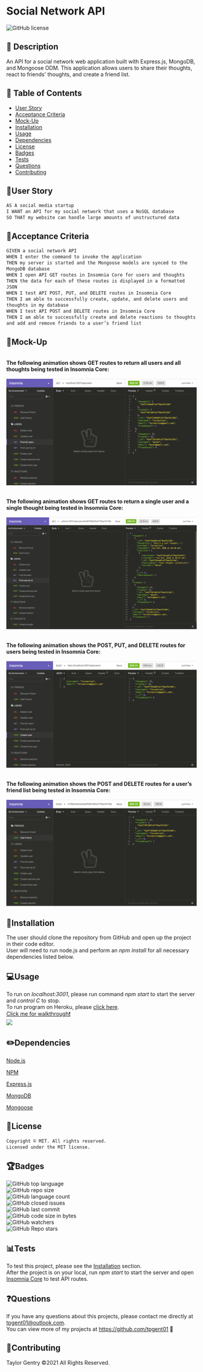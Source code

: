 # Social Network API
![GitHub license](https://img.shields.io/badge/license-MIT-blue.svg)


## 💬 Description 
An API for a social network web application built with Express.js, MongoDB, and Mongoose ODM.  This application allows users to share their thoughts, react to friends' thoughts, and create a friend list. 


## 📓 Table of Contents

* [User Story](#user-story)
* [Acceptance Criteria](#acceptance-criteria)
* [Mock-Up](#mock-up)
* [Installation](#installation)
* [Usage](#usage)
* [Dependencies](#dependencies)
* [License](#license)
* [Badges](#badges)
* [Tests](#tests)
* [Questions](#questions)
* [Contributing](#contributing)


## 🧠User Story
```
AS A social media startup
I WANT an API for my social network that uses a NoSQL database
SO THAT my website can handle large amounts of unstructured data
```


## 🧩Acceptance Criteria
```
GIVEN a social network API
WHEN I enter the command to invoke the application
THEN my server is started and the Mongoose models are synced to the MongoDB database
WHEN I open API GET routes in Insomnia Core for users and thoughts
THEN the data for each of these routes is displayed in a formatted JSON
WHEN I test API POST, PUT, and DELETE routes in Insomnia Core
THEN I am able to successfully create, update, and delete users and thoughts in my database
WHEN I test API POST and DELETE routes in Insomnia Core
THEN I am able to successfully create and delete reactions to thoughts and add and remove friends to a user’s friend list
```


## 🎨Mock-Up
<br>**The following animation shows GET routes to return all users and all thoughts being tested in Insomnia Core:**</br>
<br>![](assets/mock-up.gif)</br>

<br>**The following animation shows GET routes to return a single user and a single thought being tested in Insomnia Core:**</br>
<br>![](assets/mock-up2.gif)</br>

<br>**The following animation shows the POST, PUT, and DELETE routes for users being tested in Insomnia Core:**</br>
<br>![](assets/mock-up3.gif)</br>

<br>**The following animation shows the POST and DELETE routes for a user’s friend list being tested in Insomnia Core:**</br>
<br>![](assets/mock-up4.gif)</br>


## 🔌Installation

The user should clone the repository from GitHub and open up the project in their code editor.
<br>User will need to run node.js and perform an _npm install_ for all necessary dependencies listed below.</br>


## 💻Usage 
To run on _localhost:3001_, please run command _npm start_ to start the server and _control C_ to stop.
<br>To run program on Heroku, please [click here](https://damp-beach-37387.herokuapp.com/).</br>
[Click me for walkthrough❗️](https://drive.google.com/file/d/1r1HfNW2eTT6yNOtebrMdx-Sk-RCgTDo1/view)
<br>![](assets/example.gif)</br>


## ✏️Dependencies
<p><a href="https://nodejs.org/">Node.js</a></p>
<p><a href="https://www.npmjs.com/">NPM</a></p>
<p><a href="https://www.npmjs.com/package/express">Express.js</a></p>
<p><a href="https://www.mongodb.com/">MongoDB</a></p>
<p><a href="https://www.npmjs.com/package/mongoose">Mongoose</a></p>


## 🔐License
```
Copyright © MIT. All rights reserved. 
Licensed under the MIT license.
```


## 🏆Badges

![GitHub top language](https://img.shields.io/github/languages/top/tpgent01/social-network-api?color=red&style=plastic)
<br>![GitHub repo size](https://img.shields.io/github/repo-size/tpgent01/social-network-api?color=orange&style=plastic)</br>
![GitHub language count](https://img.shields.io/github/languages/count/tpgent01/social-network-api?color=yellow&style=plastic)
<br>![GitHub closed issues](https://img.shields.io/github/issues-closed/tpgent01/social-network-api?color=brightgreen&style=plastic)</br>
![GitHub last commit](https://img.shields.io/github/last-commit/tpgent01/social-network-api?color=blueviolet&style=plastic)
<br>![GitHub code size in bytes](https://img.shields.io/github/languages/code-size/tpgent01/social-network-api?color=ff69b4&style=plastic)</br>
![GitHub watchers](https://img.shields.io/github/watchers/tpgent01/social-network-api?style=social)
<br>![GitHub Repo stars](https://img.shields.io/github/stars/tpgent01/social-network-api?style=social)</br>



## 📊Tests

To test this project, please see the [Installation](#installation) section.
<br>After the project is on your local, run _npm start_ to start the server and open [Insomnia Core](https://insomnia.rest/products/insomnia) to test API routes.</br>


## ❓Questions

If you have any questions about this projects, please contact me directly at tpgent01@outlook.com. 
<br>You can view more of my projects at https://github.com/tpgent01 👾</br>


## 📌Contributing

Taylor Gentry ©2021 All Rights Reserved.
